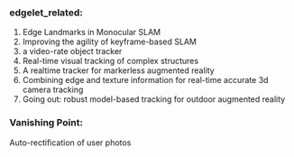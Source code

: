 <!--
 * @Author: Liu Weilong
 * @Date: 2021-03-01 13:12:18
 * @LastEditors: Liu Weilong 
 * @LastEditTime: 2021-03-02 14:43:30
 * @FilePath: /3rd-test-learning/34. svo/edgelet/paper.md
 * @Description: 
-->


### edgelet_related:
1.  Edge Landmarks in Monocular SLAM
2.  Improving the agility of keyframe-based SLAM
3.  a video-rate object tracker
4.  Real-time visual tracking of complex structures
5.  A realtime tracker for markerless augmented reality
6.  Combining edge and texture information for real-time accurate 3d camera tracking
7.  Going out: robust model-based tracking for outdoor augmented reality


### Vanishing Point:
Auto-rectification of user photos